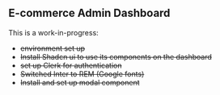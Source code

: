 ## E-commerce Admin Dashboard

This is a work-in-progress:

- ~~environment set up~~
- ~~Install Shadcn ui to use its components on the dashboard~~
- ~~set up Clerk for authentication~~
- ~~Switched Inter to REM (Google fonts)~~
- ~~Install and set up modal component~~

